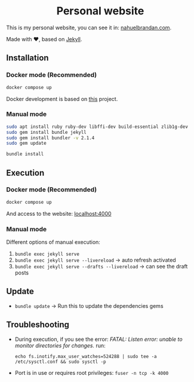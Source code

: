 <h1 align=center>Personal website</h1>

This is my personal website, you can see it in: [nahuelbrandan.com](https://www.nahuelbrandan.com).

Made with :heart:, based on [Jekyll](https://jekyllrb.com/).

## Installation

### Docker mode (Recommended)

```bash
docker compose up
```

Docker development is based on [this](https://github.com/BretFisher/jekyll-serve) project.

### Manual mode

```bash
sudo apt install ruby ruby-dev libffi-dev build-essential zlib1g-dev
sudo gem install bundle jekyll
sudo gem install bundler -v 2.1.4
sudo gem update

bundle install
```

## Execution

### Docker mode (Recommended)

```bash
docker compose up
```

And access to the website: [localhost:4000](http://localhost:4000/)

### Manual mode

Different options of manual execution:

1. `bundle exec jekyll serve`
2. `bundle exec jekyll serve --livereload` -> auto refresh activated
3. `bundle exec jekyll serve --drafts --livereload` -> can see the draft posts

## Update

* `bundle update` -> Run this to update the dependencies gems

## Troubleshooting

* During execution, if you see the error: *FATAL: Listen error: unable to monitor directories for changes.* run:

  `echo fs.inotify.max_user_watches=524288 | sudo tee -a /etc/sysctl.conf && sudo sysctl -p`
* Port is in use or requires root privileges: `fuser -n tcp -k 4000`
